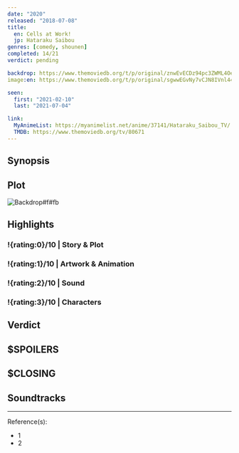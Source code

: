 ```yaml
---
date: "2020"
released: "2018-07-08"
title:
  en: Cells at Work!
  jp: Hataraku Saibou
genres: [comedy, shounen]
completed: 14/21
verdict: pending

backdrop: https://www.themoviedb.org/t/p/original/znwEvECDz94pc3ZWML4OettkPto.jpg
image:en: https://www.themoviedb.org/t/p/original/sgwwEGvNy7vCJN8IVnl44tuVlMZ.jpg

seen:
  first: "2021-02-10"
  last: "2021-07-04"

link:
  MyAnimeList: https://myanimelist.net/anime/37141/Hataraku_Saibou_TV/
  TMDB: https://www.themoviedb.org/tv/80671
---
```



## Synopsis

## Plot

![Backdrop#f#fb](https://www.themoviedb.org/t/p/original/aOQL8UYduNxDePbynZROLZ1nfsf.jpg "Source: TMDB")

## Highlights

### !{rating:0}/10 | Story & Plot

### !{rating:1}/10 | Artwork & Animation

### !{rating:2}/10 | Sound

### !{rating:3}/10 | Characters

## Verdict

## $SPOILERS

## $CLOSING

## Soundtracks

***
Reference(s):

- 1
- 2
